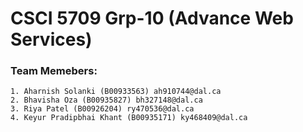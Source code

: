 # CSCI 5709 Grp-10 (Advance Web Services)

### Team Memebers:

    1. Aharnish Solanki (B00933563) ah910744@dal.ca
    2. Bhavisha Oza (B00935827) bh327148@dal.ca
    3. Riya Patel (B00926204) ry470536@dal.ca
    4. Keyur Pradipbhai Khant (B00935171) ky468409@dal.ca

